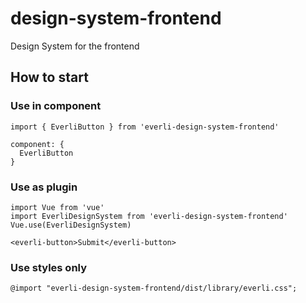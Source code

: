 # design-system-frontend
Design System for the frontend

## How to start

### Use in component

```
import { EverliButton } from 'everli-design-system-frontend'

component: {
  EverliButton
}
```

### Use as plugin

```
import Vue from 'vue'
import EverliDesignSystem from 'everli-design-system-frontend'
Vue.use(EverliDesignSystem)

<everli-button>Submit</everli-button>
```

### Use styles only

```
@import "everli-design-system-frontend/dist/library/everli.css";
```

